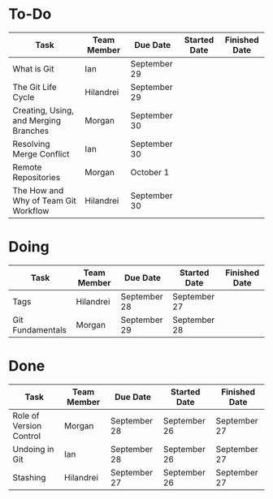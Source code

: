 # To-Do


| Task                                  | Team Member | Due Date     | Started Date | Finished Date |
|---------------------------------------|-------------|--------------|--------------|---------------|
| What is Git                           | Ian         | September 29 |              |               |
| The Git Life Cycle                    | Hilandrei   | September 29 |              |               |
| Creating, Using, and Merging Branches | Morgan      | September 30 |              |               |
| Resolving Merge Conflict              | Ian         | September 30 |              |               |
| Remote Repositories                   | Morgan      | October 1    |              |               |
| The How and Why of Team Git Workflow  | Hilandrei   | September 30 |              |               |

# Doing

| Task                                  | Team Member | Due Date     | Started Date | Finished Date |
|---------------------------------------|-------------|--------------|--------------|---------------|
| Tags                                  | Hilandrei   | September 28 | September 27 |               |
| Git Fundamentals                      | Morgan      | September 29 | September 28 |               |

# Done

| Task                                  | Team Member | Due Date     | Started Date | Finished Date |
|---------------------------------------|-------------|--------------|--------------|---------------|
| Role of Version Control               | Morgan      | September 28 | September 26 | September 27  |
| Undoing in Git                        | Ian         | September 28 | September 26 | September 27  |
| Stashing                              | Hilandrei   | September 27 | September 26 | September 27  |
